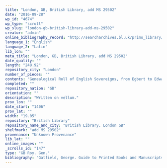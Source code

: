 ```yaml
---
title: "London, GB, British Library, add MS 29502"
date: "2016-09-28"
wp_id: "4674"
wp_type: "scroll"
wp_slug: "london-gb-british-library-add-ms-29502"
creator: "admin"
online_bibliography_record: "http://searcharchives.bl.uk/primo_library/libweb/action/display.do?tabs=detailsTab&ct=display&fn=search&doc=IAMS032-002021022&indx=1&recIds=IAMS032-002021022&recIdxs=0&elementId=0&renderMode=poppedOut&displayMode=full&frbrVersion=&dscnt=1&frbg=&scp.scps=scope%3A%28BL%29&tab=local&dstmp=1404144739578&srt=rank&mode=Basic&dum=true&vl(freeText0)=add+MS+29502&vid=IAMS_VU2"
language_1: "English"
language_2: "Latin"
lib_lon: ""
meta_title: "London, GB, British Library, add MS 29502"
date_quality: ""
length: "248.92"
repository_city: "London"
number_of_pieces: ""
contents: "Genealogical Roll of English Sovereigns, from Egbert to Edward III."
completed: ""
repository_nation: "GB"
orientation: ""
description: "Written on vellum."
prov_lon: ""
date_start: "1406"
prov_lat: ""
width: "19.05"
repository: "British Library"
repository_name_and_city: "British Library, London GB"
shelfmark: "add MS 29502"
provenance: "Unknown Provenance"
lib_lat: ""
online_images: ""
_scrolls_id: "147"
type: "GB Roy. Gen."
bibliography: "Gatfield, George. Guide to Printed Books and Manuscripts Relating to English and Foreign Heraldry and Genealogy Being a Classified Catalogue of Works of Those Branches of Literature. London: Mitchell and Hughes, 1892."
---
```



